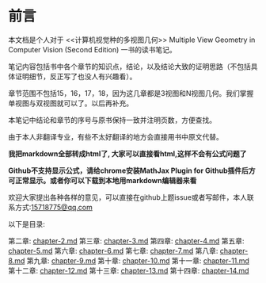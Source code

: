 # 
# 前言
本文档是个人对于 <<计算机视觉种的多视图几何>> Multiple View Geometry in Computer Vision (Second Edition) 一书的读书笔记。

笔记内容包括书中各个章节的知识点，结论，以及结论大致的证明思路（不包括具体证明细节，反正写了也没人有兴趣看）。

章节范围不包括15，16，17，18，因为这几章都是3视图和N视图几何。我们掌握单视图与双视图就可以了。以后再补充。

本笔记中结论和章节的序号与原书保持一致并注明页数，方便查找。

由于本人非翻译专业，有些不太好翻译的地方会直接用书中原文代替。

**我把markdown全部转成html了, 大家可以直接看html,这样不会有公式问题了**

**Github不支持显示公式，请给chrome安装MathJax Plugin for Github插件后方可正常显示。或者你可以下载到本地用markdown编辑器来看**

欢迎大家提出各种各样的意见，可以直接在github上题issue或者写邮件，本人联系方式:15718775@qq.com


以下是目录:


第二章: [chapter-2.md](./chapter-2.md) 
第三章: [chapter-3.md](./chapter-3.md) 
第四章: [chapter-4.md](./chapter-4.md) 
第五章: [chapter-5.md](./chapter-5.md) 
第六章: [chapter-6.md](./chapter-6.md) 
第七章: [chapter-7.md](./chapter-7.md) 
第八章: [chapter-8.md](./chapter-8.md) 
第九章: [chapter-9.md](./chapter-9.md) 
第十章: [chapter-10.md](./chapter-10.md) 
第十一章: [chapter-11.md](./chapter-11.md) 
第十二章: [chapter-12.md](./chapter-12.md) 
第十三章: [chapter-13.md](./chapter-13.md) 
第十四章: [chapter-14.md](./chapter-14.md) 